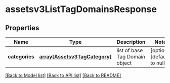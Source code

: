 # assetsv3ListTagDomainsResponse

## Properties
Name | Type | Description | Notes
------------ | ------------- | ------------- | -------------
**categories** | [**array[Assetsv3TagCategory]**](Assetsv3TagCategory.md) | list of base Tag Domain object | [optional] [default to null]

[[Back to Model list]](../README.md#documentation-for-models) [[Back to API list]](../README.md#documentation-for-api-endpoints) [[Back to README]](../README.md)



